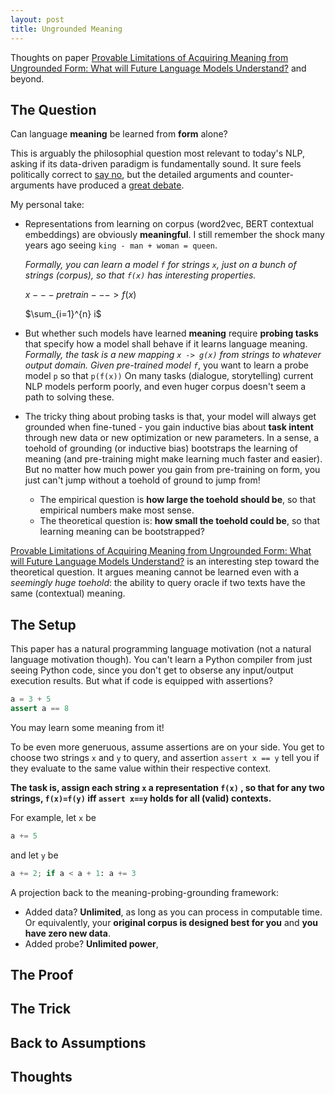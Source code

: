 ```yaml
---
layout: post
title: Ungrounded Meaning
---
```


Thoughts on paper [Provable Limitations of Acquiring Meaning from Ungrounded Form: What will Future Language Models Understand?](https://arxiv.org/abs/2104.10809) and beyond.

## The Question

Can language **meaning** be learned from **form** alone? 

This is arguably the philosophial question most relevant to today's NLP, asking if its data-driven paradigm is fundamentally sound. It sure feels politically correct to [say no](https://www.aclweb.org/anthology/2020.acl-main.463.pdf), but the detailed arguments and counter-arguments have produced a [great debate](https://blog.julianmichael.org/2020/07/23/to-dissect-an-octopus.html). 

My personal take:

- Representations from learning on corpus (word2vec, BERT contextual embeddings) are obviously **meaningful**. I still remember the shock many years ago seeing ``king - man + woman = queen``. 

  *Formally, you can learn a model `f` for strings `x`, just on a bunch of strings (corpus), so that `f(x)`  has interesting properties.*

  $x ---pretrain---> f(x)$ 

  $\sum_{i=1}^{n} i$

- But whether such models have learned **meaning** require **probing tasks** that specify how a model shall behave if it learns language meaning. *Formally, the task is a new mapping `x -> g(x)` from strings to whatever output domain. Given pre-trained model `f`*, you want to learn a probe model `p` so that `p(f(x))` On many tasks (dialogue, storytelling) current NLP models perform poorly, and even huger corpus doesn't seem a path to solving these. 

- The tricky thing about probing tasks is that, your model will always get grounded when fine-tuned - you gain inductive bias about **task intent** through new data or new optimization or new parameters. In a sense, a toehold of grounding (or inductive bias) bootstraps the learning of meaning (and pre-training might make learning much faster and easier). But no matter how much power you gain from pre-training on form, you just can't jump without a toehold of ground to jump from! 
  - The empirical question is **how large the toehold should be**, so that empirical numbers make most sense.
  - The theoretical question is: **how small the toehold could be**, so that learning meaning can be bootstrapped?

[Provable Limitations of Acquiring Meaning from Ungrounded Form: What will Future Language Models Understand?](https://arxiv.org/abs/2104.10809) is an interesting step toward the theoretical question. It argues meaning cannot be learned even with a *seemingly huge toehold*: the ability to query oracle if two texts have the same (contextual) meaning.

## The Setup

This paper has a natural programming language motivation (not a natural language motivation though). You can't learn a Python compiler from just seeing Python code, since you don't get to obserse any input/output execution results. But what if code is equipped with assertions? 

```Python
a = 3 + 5
assert a == 8
```

You may learn some meaning from it!

To be even more generuous, assume assertions are on your side. You get to choose two strings `x` and `y` to query, and assertion `assert x == y` tell you if they evaluate to the same value within their respective context. 

**The task is, assign each string `x` a representation `f(x)` , so that for any two strings, `f(x)=f(y)` iff `assert x==y` holds for all (valid) contexts.**

For example, let `x` be

```Python
a += 5
```

and let `y` be

```Python
a += 2; if a < a + 1: a += 3
```



A projection back to the meaning-probing-grounding framework:

* Added data? **Unlimited**, as long as you can process in computable time. Or equivalently, your **original corpus is designed best for you** and **you have zero new data**. 
* Added probe? **Unlimited power**,


## The Proof



## The Trick



## Back to Assumptions



## Thoughts